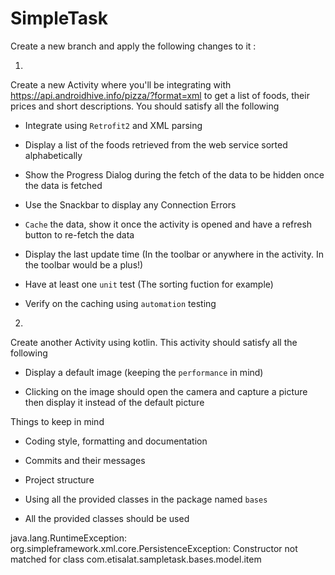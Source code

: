 # SimpleTask
Create a new branch and apply the following changes to it
:

1.
 Create a new Activity where you'll be integrating with https://api.androidhive.info/pizza/?format=xml to get a list of foods,
their prices and short descriptions.
 You should satisfy all the following
	
- Integrate using `Retrofit2` and XML parsing

- Display a list of the foods retrieved from the web service sorted alphabetically
	
- Show the Progress Dialog during the fetch of the data to be hidden once the data is fetched
	
- Use the Snackbar to display any Connection Errors 

- `Cache` the data, show it once the activity is opened and have a refresh button to re-fetch the data
	

- Display the last update time (In the toolbar or anywhere in the activity. In the toolbar would be a plus!)
	
- Have at least one `unit` test (The sorting fuction for example)
	
- Verify on the caching using `automation` testing

2. 

Create another Activity using kotlin.
 This activity should satisfy all the following
	
- Display a default image (keeping the `performance` in mind)
	
- Clicking on the image should open the camera and capture a picture then display it instead of the default picture


Things 
to keep in mind
- Coding style, formatting and documentation

- Commits and their messages

- Project structure

- Using all the provided classes in the package named `bases`

- All the provided classes should be used






java.lang.RuntimeException: org.simpleframework.xml.core.PersistenceException: Constructor not matched for class com.etisalat.sampletask.bases.model.item